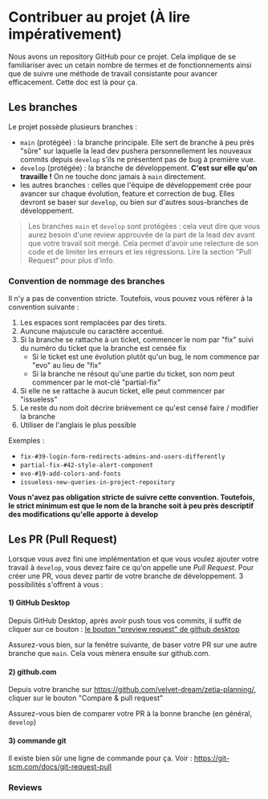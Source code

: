 # Contribuer au projet (À lire impérativement)

Nous avons un repository GitHub pour ce projet. Cela implique de se familiariser avec un cetain nombre de termes et de fonctionnements ainsi que de suivre une méthode de travail consistante pour avancer efficacement. Cette doc est là pour ça.

## Les branches

Le projet possède plusieurs branches :
- `main` (protégée) : la branche principale. Elle sert de branche à peu près "sûre" sur laquelle la lead dev pushera personnellement les nouveaux commits depuis `develop` s'ils ne présentent pas de bug à première vue.
- `develop` (protégée) : la branche de développement. **C'est sur elle qu'on travaille !** On ne touche donc jamais à `main` directement.
- les autres branches : celles que l'équipe de développement crée pour avancer sur chaque évolution, feature et correction de bug. Elles devront se baser sur `develop`, ou bien sur d'autres sous-branches de développement.

> Les branches `main` et `develop` sont protégées : cela veut dire que vous aurez besoin d'une review approuvée de la part de la lead dev avant que votre travail soit mergé. Cela permet d'avoir une relecture de son code et de limiter les erreurs et les régressions. Lire la section "Pull Request" pour plus d'info.

### Convention de nommage des branches

Il n'y a pas de convention stricte. Toutefois, vous pouvez vous référer à la convention suivante :
1. Les espaces sont remplacées par des tirets.
2. Auncune majuscule ou caractère accentué.
3. Si la branche se rattache à un ticket, commencer le nom par "fix" suivi du numéro du ticket que la branche est censée fix
    - Si le ticket est une évolution plutôt qu'un bug, le nom commence par "evo" au lieu de "fix"
    - Si la branche ne résout qu'une partie du ticket, son nom peut commencer par le mot-clé "partial-fix"
4. Si elle ne se rattache à aucun ticket, elle peut commencer par "issueless"
5. Le reste du nom doit décrire brièvement ce qu'est censé faire / modifier la branche
6. Utiliser de l'anglais le plus possible

Exemples :
- `fix-#39-login-form-redirects-admins-and-users-differently`
- `partial-fix-#42-style-alert-component`
- `evo-#19-add-colors-and-fonts`
- `issueless-new-queries-in-project-repository`

**Vous n'avez pas obligation stricte de suivre cette convention. Toutefois, le strict minimum est que le nom de la branche soit à peu près descriptif des modifications qu'elle apporte à develop**

## Les PR (Pull Request)

Lorsque vous avez fini une implémentation et que vous voulez ajouter votre travail à `develop`, vous devez faire ce qu'on appelle une *Pull Request*. Pour créer une PR, vous devez partir de votre branche de développement. 3 possibilités s'offrent à vous :

#### 1) GitHub Desktop

Depuis GitHub Desktop, après avoir push tous vos commits, il suffit de cliquer sur ce bouton : 
[le bouton "preview request" de github desktop](./medias/contribute-01-github-desktop.png)

Assurez-vous bien, sur la fenêtre suivante, de baser votre PR sur une autre branche que `main`.
Cela vous mènera ensuite sur github.com.

#### 2) github.com

Depuis votre branche sur https://github.com/velvet-dream/zetia-planning/, cliquer sur le bouton "Compare & pull request"

Assurez-vous bien de comparer votre PR à la bonne branche (en général, `develop`)

#### 3) commande git

Il existe bien sûr une ligne de commande pour ça. Voir : https://git-scm.com/docs/git-request-pull

### Reviews